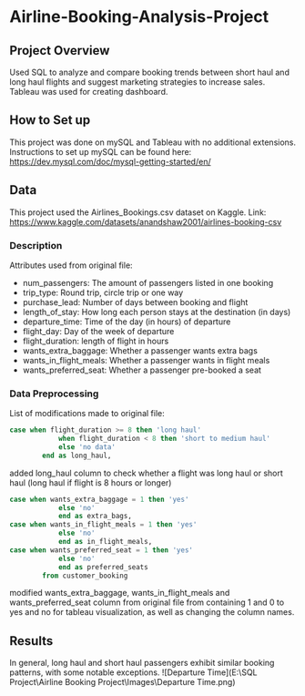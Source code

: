 # Airline-Booking-Analysis-Project

## Project Overview
Used SQL to analyze and compare booking trends between short haul and long haul flights and suggest marketing strategies to increase sales. Tableau was used for creating dashboard.

## How to Set up
This project was done on mySQL and Tableau with no additional extensions.
Instructions to set up mySQL can be found here:
https://dev.mysql.com/doc/mysql-getting-started/en/

## Data
This project used the Airlines_Bookings.csv dataset on Kaggle.
Link: https://www.kaggle.com/datasets/anandshaw2001/airlines-booking-csv
### Description
Attributes used from original file:
* num_passengers: The amount of passengers listed in one booking
* trip_type: Round trip, circle trip or one way
* purchase_lead: Number of days between booking and flight
* length_of_stay: How long each person stays at the destination (in days)
* departure_time: Time of the day (in hours) of departure
* flight_day: Day of the week of departure
* flight_duration: length of flight in hours
* wants_extra_baggage: Whether a passenger wants extra bags
* wants_in_flight_meals: Whether a passenger wants in flight meals
* wants_preferred_seat: Whether a passenger pre-booked a seat
### Data Preprocessing
List of modifications made to original file:
```sql
case when flight_duration >= 8 then 'long haul'
			when flight_duration < 8 then 'short to medium haul'
			else 'no data'
		end as long_haul,
```
added long_haul column to check whether a flight was long haul or short haul (long haul if flight is 8 hours or longer)
```sql
case when wants_extra_baggage = 1 then 'yes'
			else 'no'
            end as extra_bags,
case when wants_in_flight_meals = 1 then 'yes'
			else 'no'
            end as in_flight_meals,
case when wants_preferred_seat = 1 then 'yes'
			else 'no'
            end as preferred_seats
        from customer_booking
```
modified wants_extra_baggage, wants_in_flight_meals and wants_preferred_seat column from original file from containing 1 and 0 to yes and no for tableau visualization, as well as changing the column names.

## Results
In general, long haul and short haul passengers exhibit similar booking patterns, with some notable exceptions.
![Departure Time](E:\SQL Project\Airline Booking Project\Images\Departure Time.png)
